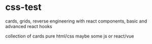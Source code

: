 # css-test

cards, grids, reverse engineering with react components, basic and advanced react hooks




collection of cards pure html/css
maybe some js or react/vue

